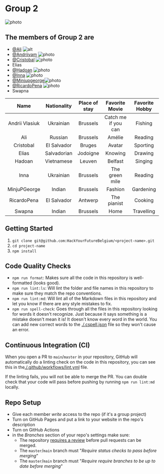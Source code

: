 # Group 2

![photo](imagesgroup/Screenshot_2022-03-16_at_20.44.31.png)

## **The members of Group 2 are**

- [@Ali](/people/ali.md) ![alt](imagesgroup/ali.jpg)
- [@Andriivam](/people/andriivam.md) ![photo](imagesgroup/IMG_4078.jpg)
- [@Cristobal](/people/cristobal.md)
  ![photo](imagesgroup/Screenshot_2022-03-16_at_21.13.19.png)
- Elias
- [@Hadoan](/people/hadoan.md) ![photo](imagesgroup/IMG_20220220_180930.jpg)
- [@Inna](/people/inna.md) ![photo](imagesgroup/IMG_2971.jpeg)
- [@Minjupgeorge](/people/minjujoseph.md)![photo](imagesgroup/IMG20211121124400_Bokeh.jpg)
- [@RicardoPena](/people/ricardopena.md) ![photo](imagesgroup/rick.jpeg)
- Swapna

|      Name      | Nationality | Place of stay |   Favorite Movie    | Favorite Hobby |
| :------------: | :---------: | :-----------: | :-----------------: | :------------: |
| Andrii Vlasiuk |  Ukrainian  |   Brussels    | Catch me if you can |    Fishing     |
|      Ali       |   Russian   |   Brussels    |       Amélie        |    Reading     |
|   Cristobal    | El Salvador |    Bruges     |       Avatar        |    Sporting    |
|     Elias      | Salvadorian |   Jodoigne    |       Knowing       |    Drawing     |
|     Hadoan     | Vietnamese  |    Leuven     |       Belfast       |    Singing     |
|      Inna      |  Ukrainian  |   Brussels    |   The green mile    |    Reading     |
|  MinjuPGeorge  |   Indian    |   Brussels    |       Fashion       |   Gardening    |
|  RicardoPena   | El Salvador |    Antwerp    |     The pianist     |    Cooking     |
|     Swapna     |   Indian    |   Brussels    |        Home         |   Travelling   |

<!-- describe your project -->

## Getting Started

<!-- a guide to using this repository -->

1. `git clone git@github.com:HackYourFutureBelgium/<project-name>.git`
2. `cd project-name`
3. `npm install`

## Code Quality Checks

- `npm run format`: Makes sure all the code in this repository is well-formatted
  (looks good).
- `npm run lint:ls`: Will lint the folder and file names in this repository to
  make sure they match the repo conventions.
- `npm run lint:md`: Will lint all of the Markdown files in this repository and
  let you know if there are any style mistakes to fix.
- `npm run spell-check`: Goes through all the files in this repository looking
  for words it doesn't recognize. Just because it says something is a mistake
  doesn't mean it is! It doesn't know every word in the world. You can add new
  correct words to the [./.cspell.json](./.cspell.json) file so they won't cause
  an error.

## Continuous Integration (CI)

When you open a PR to `main`/`master` in your repository, GitHub will
automatically do a linting check on the code in this repository, you can see
this in the[./.github/workflows/lint.yml](./.github/workflows/lint.yml) file.

If the linting fails, you will not be able to merge the PR. You can double check
that your code will pass before pushing by running `npm run lint:md` locally.

## Repo Setup

- Give each member _write_ access to the repo (if it's a group project)
- Turn on GitHub Pages and put a link to your website in the repo's description
- Turn on GitHub Actions
- in the _Branches_ section of your repo's settings make sure:
  - The repository
    [requires a review](https://github.blog/2018-03-23-require-multiple-reviewers/)
    before pull requests can be merged.
  - The `master`/`main` branch must "_Require status checks to pass before
    merging_"
  - The `master`/`main` branch must "_Require require branches to be up to date
    before merging_"
